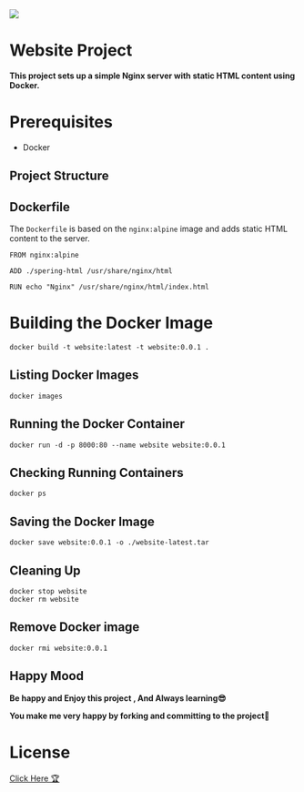 
<img src="https://avatars.githubusercontent.com/u/5429470?s=280&v=4" align="center">

# Website Project

**This project sets up a simple Nginx server with static HTML content using Docker.**


# Prerequisites


- Docker

## Project Structure


## Dockerfile

The `Dockerfile` is based on the `nginx:alpine` image and adds static HTML content to the server.

````
FROM nginx:alpine

ADD ./spering-html /usr/share/nginx/html

RUN echo "Nginx" /usr/share/nginx/html/index.html

````

# Building the Docker Image

```
docker build -t website:latest -t website:0.0.1 .
```

## Listing Docker Images

```
docker images
```

## Running the Docker Container

```
docker run -d -p 8000:80 --name website website:0.0.1 
```

## Checking Running Containers

```
docker ps
```

## Saving the Docker Image

```
docker save website:0.0.1 -o ./website-latest.tar
```

## Cleaning Up

```
docker stop website
docker rm website
```

## Remove Docker image

```
docker rmi website:0.0.1
```

## Happy Mood

**Be happy and Enjoy this project , And Always learning😎**

**You make me very happy by forking and committing to the project🤩**

# License

<a href = 'https://github.com/amirhoseinshojaei/dockerize_nginx#'>Click Here 🏆</a>
